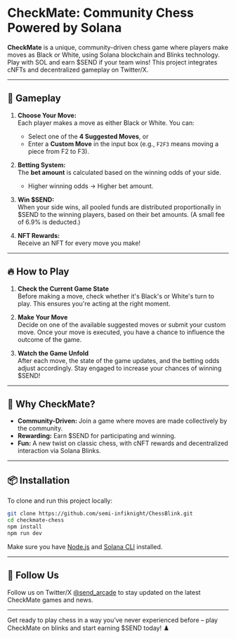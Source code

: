 # CheckMate: Community Chess Powered by Solana

**CheckMate** is a unique, community-driven chess game where players make moves as Black or White, using Solana blockchain and Blinks technology. Play with SOL and earn $SEND if your team wins! This project integrates cNFTs and decentralized gameplay on Twitter/X.

---

## 🧩 **Gameplay**

1. **Choose Your Move:**  
   Each player makes a move as either Black or White. You can:
   - Select one of the **4 Suggested Moves**, or  
   - Enter a **Custom Move** in the input box (e.g., `F2F3` means moving a piece from F2 to F3).

2. **Betting System:**  
   The **bet amount** is calculated based on the winning odds of your side.
   - Higher winning odds → Higher bet amount.

3. **Win $SEND:**  
   When your side wins, all pooled funds are distributed proportionally in $SEND to the winning players, based on their bet amounts. (A small fee of 6.9% is deducted.)

4. **NFT Rewards:**  
   Receive an NFT for every move you make!

---

## 🔥 **How to Play**

1. **Check the Current Game State**  
   Before making a move, check whether it's Black's or White's turn to play. This ensures you're acting at the right moment.

2. **Make Your Move**  
   Decide on one of the available suggested moves or submit your custom move. Once your move is executed, you have a chance to influence the outcome of the game.

3. **Watch the Game Unfold**  
   After each move, the state of the game updates, and the betting odds adjust accordingly. Stay engaged to increase your chances of winning $SEND!

---

## 🎉 **Why CheckMate?**

- **Community-Driven:** Join a game where moves are made collectively by the community.
- **Rewarding:** Earn $SEND for participating and winning.
- **Fun:** A new twist on classic chess, with cNFT rewards and decentralized interaction via Solana Blinks.

---

## 📦 **Installation**

To clone and run this project locally:

```bash
git clone https://github.com/semi-infiknight/ChessBlink.git
cd checkmate-chess
npm install
npm run dev
```

Make sure you have [Node.js](https://nodejs.org/) and [Solana CLI](https://docs.solana.com/cli/install-solana-cli-tools) installed.

---

## 📱 **Follow Us**

Follow us on Twitter/X [@send_arcade](https://twitter.com/send_arcade) to stay updated on the latest CheckMate games and news.

---

Get ready to play chess in a way you’ve never experienced before – play CheckMate on blinks and start earning $SEND today! ♟️
